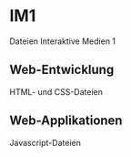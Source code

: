 # IM1
Dateien Interaktive Medien 1
## Web-Entwicklung
HTML- und CSS-Dateien
## Web-Applikationen
Javascript-Dateien
